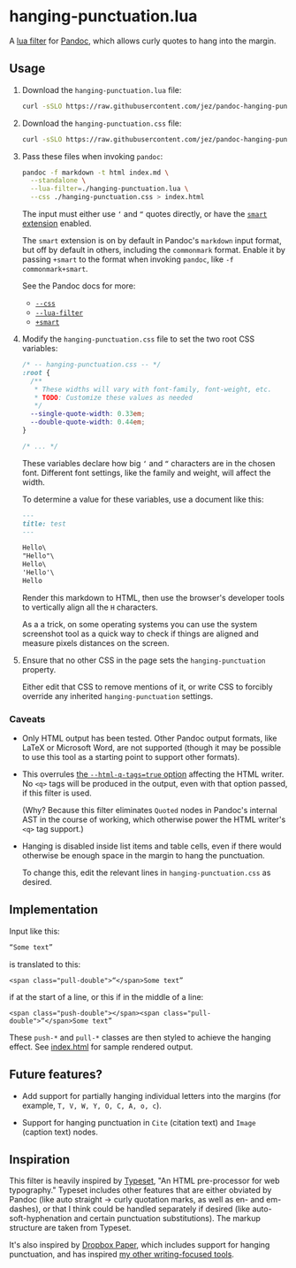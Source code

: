 # hanging-punctuation.lua

A [lua filter] for [Pandoc], which allows curly quotes to hang into the margin.

<!-- TODO(jez) Add a screenshot -->
<!-- TODO(jez) Add a quick website, possibly using pandoc-markdown-css-theme -->
<!-- TODO(jez) Add a page to pandoc-markdown-css-theme advertising this -->

[lua filter]: https://pandoc.org/lua-filters.html
[Pandoc]: https://pandoc.org

## Usage

1.  Download the `hanging-punctuation.lua` file:

    ```bash
    curl -sSLO https://raw.githubusercontent.com/jez/pandoc-hanging-punctuation/refs/heads/master/hanging-punctuation.lua
    ```

1.  Download the `hanging-punctuation.css` file:

    ```bash
    curl -sSLO https://raw.githubusercontent.com/jez/pandoc-hanging-punctuation/refs/heads/master/hanging-punctuation.css
    ```

1.  Pass these files when invoking `pandoc`:

    ```bash
    pandoc -f markdown -t html index.md \
      --standalone \
      --lua-filter=./hanging-punctuation.lua \
      --css ./hanging-punctuation.css > index.html
    ```

    The input must either use `‘` and `“` quotes directly, or have the [`smart`
    extension][smart] enabled.

    The `smart` extension is on by default in Pandoc's `markdown` input format,
    but off by default in others, including the `commonmark` format. Enable it by
    passing `+smart` to the format when invoking `pandoc`, like `-f
    commonmark+smart`.

    See the Pandoc docs for more:

    - [`--css`](https://pandoc.org/MANUAL.html#option--css)
    - [`--lua-filter`](https://pandoc.org/MANUAL.html#option--lua-filter)
    - [`+smart`][smart]

1.  Modify the `hanging-punctuation.css` file to set the two root CSS variables:

    ```css
    /* -- hanging-punctuation.css -- */
    :root {
      /**
       * These widths will vary with font-family, font-weight, etc.
       * TODO: Customize these values as needed
       */
      --single-quote-width: 0.33em;
      --double-quote-width: 0.44em;
    }

    /* ... */
    ```

    These variables declare how big `‘` and `“` characters are in the chosen
    font. Different font settings, like the family and weight, will affect the
    width.

    To determine a value for these variables, use a document like this:

    ```md
    ---
    title: test
    ---

    Hello\
    "Hello"\
    Hello\
    'Hello'\
    Hello
    ```

    Render this markdown to HTML, then use the browser's developer tools to
    vertically align all the `H` characters.

    As a a trick, on some operating systems you can use the system screenshot
    tool as a quick way to check if things are aligned and measure pixels
    distances on the screen.

1.  Ensure that no other CSS in the page sets the `hanging-punctuation`
    property.

    Either edit that CSS to remove mentions of it, or write CSS to forcibly
    override any inherited `hanging-punctuation` settings.

### Caveats

- Only HTML output has been tested. Other Pandoc output formats, like LaTeX or
  Microsoft Word, are not supported (though it may be possible to use this tool
  as a starting point to support other formats).

- This overrules [the `--html-q-tags=true` option][q-tags] affecting the HTML
  writer. No `<q>` tags will be produced in the output, even with that option
  passed, if this filter is used.

  (Why? Because this filter eliminates `Quoted` nodes in Pandoc's internal AST
  in the course of working, which otherwise power the HTML writer's `<q>` tag
  support.)

- Hanging is disabled inside list items and table cells, even if there would
  otherwise be enough space in the margin to hang the punctuation.

  To change this, edit the relevant lines in `hanging-punctuation.css` as
  desired.

## Implementation

Input like this:

```markdown
“Some text”
```

is translated to this:

```
<span class="pull-double">“</span>Some text”
```

if at the start of a line, or this if in the middle of a line:

```
<span class="push-double"></span><span class="pull-double">“</span>Some text”
```

These `push-*` and `pull-*` classes are then styled to achieve the hanging
effect. See [index.html](index.html) for sample rendered output.

## Future features?

- Add support for partially hanging individual letters into the margins (for
  example, `T, V, W, Y, O, C, A, o, c`).

- Support for hanging punctuation in `Cite` (citation text) and `Image` (caption
  text) nodes.


## Inspiration

This filter is heavily inspired by [Typeset], "An HTML pre-processor for web
typography." Typeset includes other features that are either obviated by Pandoc
(like auto straight → curly quotation marks, as well as en- and em-dashes), or
that I think could be handled separately if desired (like auto-soft-hyphenation
and certain punctuation substitutions). The markup structure are taken from
Typeset.

It's also inspired by [Dropbox Paper], which includes support for hanging
punctuation, and has inspired [my other writing-focused tools][pandoc-css].

[Typeset]: https://typeset.lllllllllllllllll.com/
[Dropbox Paper]: https://paper.dropbox.com/
[pandoc-css]: https://jez.io/pandoc-markdown-css-theme/
[q-tags]: https://pandoc.org/MANUAL.html#option--html-q-tags[
[smart]: https://pandoc.org/MANUAL.html#extension-smart
